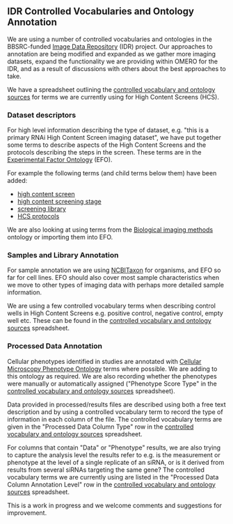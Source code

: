 
## IDR Controlled Vocabularies and Ontology Annotation

We are using a number of controlled vocabularies and ontologies in the BBSRC-funded [Image Data Repository](http://idr-demo.openmicroscopy.org/webclient/userdata/?experimenter=-1) (IDR) project.  Our approaches to annotation are being modified and expanded as we gather more imaging datasets, expand the functionality we are providing within OMERO for the IDR,  and as a result of discussions with others about the best approaches to take.


We have a spreadsheet outlining the [controlled vocabulary and ontology sources](https://docs.google.com/spreadsheets/d/1S9of23dD8vY1QUv90RV_-Ugu0h6yTeNobuj92-OoSl8/edit?usp=sharing) for terms we are currently using for High Content Screens (HCS).


### Dataset descriptors

For high level information describing the type of dataset, e.g. "this is a primary RNAi High Content Screen imaging dataset",  we have put together some terms to describe aspects of the High Content Screens and the protocols describing the steps in the screen.  These terms are in the [Experimental Factor Ontology](http://www.ebi.ac.uk/efo) (EFO).


For example the following terms (and child terms below them) have been added:

 * [high content screen](http://www.ebi.ac.uk/ols/beta/ontologies/efo/terms?iri=http%3A%2F%2Fwww.ebi.ac.uk%2Fefo%2FEFO_0007550)
 * [high content screening stage](http://www.ebi.ac.uk/ols/beta/ontologies/efo/terms?iri=http%3A%2F%2Fwww.ebi.ac.uk%2Fefo%2FEFO_0007555)
 * [screening library](http://www.ebi.ac.uk/ols/beta/ontologies/efo/terms?iri=http%3A%2F%2Fwww.ebi.ac.uk%2Fefo%2FEFO_0007559)
 * [HCS protocols](http://www.ebi.ac.uk/ols/beta/ontologies/efo/terms?iri=http%3A%2F%2Fwww.ebi.ac.uk%2Fefo%2FEFO_0007570)

We are also looking at using terms from the [Biological imaging methods](http://www.ebi.ac.uk/ols/beta/ontologies/fbbi) ontology or importing them into EFO.


### Samples and Library Annotation

For sample annotation we are using [NCBITaxon](http://www.ebi.ac.uk/ols/beta/ontologies/ncbitaxon) for organisms, and EFO so far for cell lines.  EFO should also cover most sample characteristics when we move to other types of imaging data with perhaps more detailed sample information.


We are using a few controlled vocabulary terms when describing control wells in High Content Screens e.g. positive control, negative control, empty well etc. These can be found in the [controlled vocabulary and ontology sources](https://docs.google.com/spreadsheets/d/1S9of23dD8vY1QUv90RV_-Ugu0h6yTeNobuj92-OoSl8/edit?usp=sharing) spreadsheet.


### Processed Data Annotation

Cellular phenotypes identified in studies are annotated with [Cellular Microscopy Phenotype Ontology](http://www.ebi.ac.uk/cmpo) terms where possible.  We are adding to this ontology as required. We are also recording whether the phenotypes were manually or automatically assigned ("Phenotype Score Type" in  the [controlled vocabulary and ontology sources](https://docs.google.com/spreadsheets/d/1S9of23dD8vY1QUv90RV_-Ugu0h6yTeNobuj92-OoSl8/edit?usp=sharing) spreadsheet).


Data provided in processed/results files are described using both a free text description and by using a controlled vocabulary term to record the type of information in each column of the file.  The controlled vocabulary terms are given in the "Processed Data Column Type" row in the [controlled vocabulary and ontology sources](https://docs.google.com/spreadsheets/d/1S9of23dD8vY1QUv90RV_-Ugu0h6yTeNobuj92-OoSl8/edit?usp=sharing) spreadsheet.

For columns that contain "Data" or "Phenotype" results, we are also trying to capture the analysis level the results refer to  e.g. is the measurement or phenotype at the level of a single replicate of an siRNA, or is it derived from results from several siRNAs targeting the same gene? The controlled vocabulary terms we are currently using are listed in the "Processed Data Column Annotation Level" row in the [controlled vocabulary and ontology sources](https://docs.google.com/spreadsheets/d/1S9of23dD8vY1QUv90RV_-Ugu0h6yTeNobuj92-OoSl8/edit?usp=sharing) spreadsheet.

This is a work in progress and we welcome comments and suggestions for improvement.
